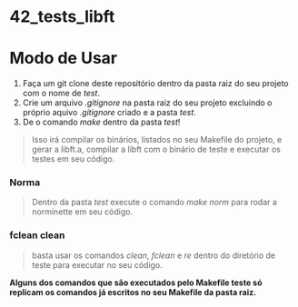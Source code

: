 # 42_tests_libft

# Modo de Usar
1. Faça um git clone deste repositório dentro da pasta raiz do seu projeto com o nome de *test*.
2. Crie um arquivo *.gitignore* na pasta raiz do seu projeto excluindo o próprio aquivo *.gitignore* criado e a pasta *test*.
3. De o comando *make* dentro da pasta *test*!
> Isso irá compilar os binários, listados no seu Makefile do projeto, e gerar a libft.a, compilar a libft com o binário de teste e executar os testes em seu código.

### Norma
> Dentro da pasta *test* execute o comando *make norm* para rodar a norminette em seu código.

### fclean clean
> basta usar os comandos *clean*, *fclean* e *re* dentro do diretório de teste para executar no seu código.

**Alguns dos comandos que são executados pelo Makefile teste só replicam os comandos já escritos no seu Makefile da pasta raiz.**
